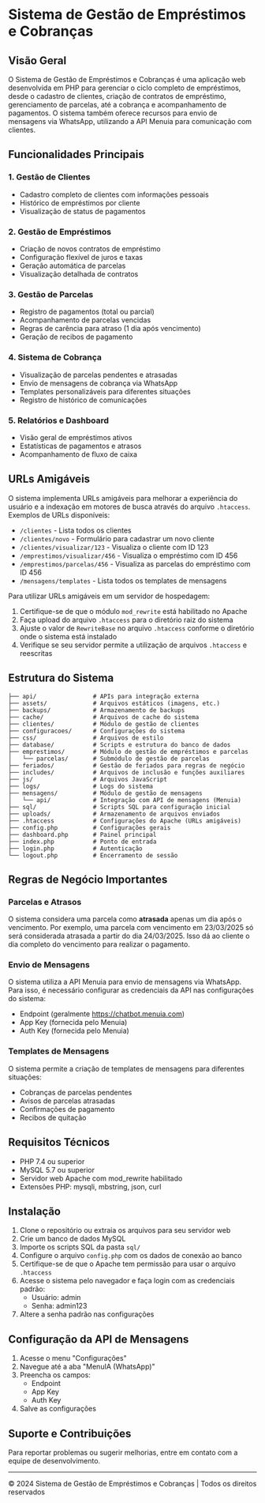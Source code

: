 # Sistema de Gestão de Empréstimos e Cobranças

## Visão Geral

O Sistema de Gestão de Empréstimos e Cobranças é uma aplicação web desenvolvida em PHP para gerenciar o ciclo completo de empréstimos, desde o cadastro de clientes, criação de contratos de empréstimo, gerenciamento de parcelas, até a cobrança e acompanhamento de pagamentos. O sistema também oferece recursos para envio de mensagens via WhatsApp, utilizando a API Menuia para comunicação com clientes.

## Funcionalidades Principais

### 1. Gestão de Clientes
- Cadastro completo de clientes com informações pessoais
- Histórico de empréstimos por cliente
- Visualização de status de pagamentos

### 2. Gestão de Empréstimos
- Criação de novos contratos de empréstimo
- Configuração flexível de juros e taxas
- Geração automática de parcelas
- Visualização detalhada de contratos

### 3. Gestão de Parcelas
- Registro de pagamentos (total ou parcial)
- Acompanhamento de parcelas vencidas
- Regras de carência para atraso (1 dia após vencimento)
- Geração de recibos de pagamento

### 4. Sistema de Cobrança
- Visualização de parcelas pendentes e atrasadas
- Envio de mensagens de cobrança via WhatsApp
- Templates personalizáveis para diferentes situações
- Registro de histórico de comunicações

### 5. Relatórios e Dashboard
- Visão geral de empréstimos ativos
- Estatísticas de pagamentos e atrasos
- Acompanhamento de fluxo de caixa

## URLs Amigáveis

O sistema implementa URLs amigáveis para melhorar a experiência do usuário e a indexação em motores de busca através do arquivo `.htaccess`. Exemplos de URLs disponíveis:

- `/clientes` - Lista todos os clientes
- `/clientes/novo` - Formulário para cadastrar um novo cliente
- `/clientes/visualizar/123` - Visualiza o cliente com ID 123
- `/emprestimos/visualizar/456` - Visualiza o empréstimo com ID 456
- `/emprestimos/parcelas/456` - Visualiza as parcelas do empréstimo com ID 456
- `/mensagens/templates` - Lista todos os templates de mensagens

Para utilizar URLs amigáveis em um servidor de hospedagem:

1. Certifique-se de que o módulo `mod_rewrite` está habilitado no Apache
2. Faça upload do arquivo `.htaccess` para o diretório raiz do sistema
3. Ajuste o valor de `RewriteBase` no arquivo `.htaccess` conforme o diretório onde o sistema está instalado
4. Verifique se seu servidor permite a utilização de arquivos `.htaccess` e reescritas

## Estrutura do Sistema

```
├── api/                # APIs para integração externa
├── assets/             # Arquivos estáticos (imagens, etc.)
├── backups/            # Armazenamento de backups
├── cache/              # Arquivos de cache do sistema
├── clientes/           # Módulo de gestão de clientes
├── configuracoes/      # Configurações do sistema
├── css/                # Arquivos de estilo
├── database/           # Scripts e estrutura do banco de dados
├── emprestimos/        # Módulo de gestão de empréstimos e parcelas
│   └── parcelas/       # Submódulo de gestão de parcelas
├── feriados/           # Gestão de feriados para regras de negócio
├── includes/           # Arquivos de inclusão e funções auxiliares
├── js/                 # Arquivos JavaScript
├── logs/               # Logs do sistema
├── mensagens/          # Módulo de gestão de mensagens
│   └── api/            # Integração com API de mensagens (Menuia)
├── sql/                # Scripts SQL para configuração inicial
├── uploads/            # Armazenamento de arquivos enviados
├── .htaccess           # Configurações do Apache (URLs amigáveis)
├── config.php          # Configurações gerais
├── dashboard.php       # Painel principal
├── index.php           # Ponto de entrada
├── login.php           # Autenticação
└── logout.php          # Encerramento de sessão
```

## Regras de Negócio Importantes

### Parcelas e Atrasos
O sistema considera uma parcela como **atrasada** apenas um dia após o vencimento. Por exemplo, uma parcela com vencimento em 23/03/2025 só será considerada atrasada a partir do dia 24/03/2025. Isso dá ao cliente o dia completo do vencimento para realizar o pagamento.

### Envio de Mensagens
O sistema utiliza a API Menuia para envio de mensagens via WhatsApp. Para isso, é necessário configurar as credenciais da API nas configurações do sistema:
- Endpoint (geralmente https://chatbot.menuia.com)
- App Key (fornecida pelo Menuia)
- Auth Key (fornecida pelo Menuia)

### Templates de Mensagens
O sistema permite a criação de templates de mensagens para diferentes situações:
- Cobranças de parcelas pendentes
- Avisos de parcelas atrasadas
- Confirmações de pagamento
- Recibos de quitação

## Requisitos Técnicos

- PHP 7.4 ou superior
- MySQL 5.7 ou superior
- Servidor web Apache com mod_rewrite habilitado
- Extensões PHP: mysqli, mbstring, json, curl

## Instalação

1. Clone o repositório ou extraia os arquivos para seu servidor web
2. Crie um banco de dados MySQL
3. Importe os scripts SQL da pasta `sql/`
4. Configure o arquivo `config.php` com os dados de conexão ao banco
5. Certifique-se de que o Apache tem permissão para usar o arquivo `.htaccess`
6. Acesse o sistema pelo navegador e faça login com as credenciais padrão:
   - Usuário: admin
   - Senha: admin123
7. Altere a senha padrão nas configurações

## Configuração da API de Mensagens

1. Acesse o menu "Configurações"
2. Navegue até a aba "MenuIA (WhatsApp)"
3. Preencha os campos:
   - Endpoint
   - App Key
   - Auth Key
4. Salve as configurações

## Suporte e Contribuições

Para reportar problemas ou sugerir melhorias, entre em contato com a equipe de desenvolvimento.

---

© 2024 Sistema de Gestão de Empréstimos e Cobranças | Todos os direitos reservados 